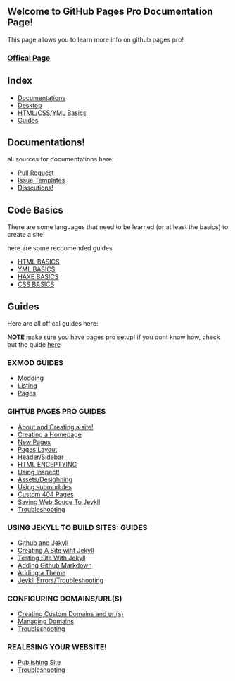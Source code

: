 ## Welcome to GitHub Pages Pro Documentation Page!

This page allows you to learn more info on github pages pro!

### [Offical Page](https://kadedevteam.github.io/GithubPagesPro/)

## Index
- [Documentations](#documentations)
- [Desktop]()
- [HTML/CSS/YML Basics]((#code-basics))
- [Guides](#guides)


## Documentations!
all sources for documentations here:
- [Pull Request](https://github.com/kadedevteam/Github-Pages-Pro/pulls)
- [Issue Templates](https://github.com/kadedevteam/Github-Pages-Pro/issues)
- [Disscutions!](https://github.com/kadedevteam/Github-Pages-Pro/discussions)

## Code Basics
There are some languages that need to be learned (or at least the basics) to create a site!

here are some reccomended guides

- [HTML BASICS](http://www.simplehtmlguide.com/basics.php#:~:text=%20HTML%20Basics%20%201%20Headings.%20Use%20headings,your%20holiday%20photos%20or%20other%20images...%20More%20)
- [YML BASICS](https://www.tutorialspoint.com/yaml/yaml_basics.htm)
- [HAXE BASICS](https://haxe.org/documentation/introduction/)
- [CSS BASICS](https://www.w3schools.com/Css/css_intro.asp)


## Guides
Here are all offical guides here:

**NOTE** make sure you have pages pro setup! if you dont know how, check out the guide [here](https://kadedevteam.github.io/GithubPagesPro/SettingUpPagesPro)

### EXMOD GUIDES
- [Modding]()
- [Listing]()
- [Pages]()

### GIHTUB PAGES PRO GUIDES
- [About and Creating a site!]()
- [Creating a Homepage]()
- [New Pages]()
- [Pages Layout]()
- [Header/Sidebar]()
- [HTML ENCEPTYING]()
- [Using Inspect!]()
- [Assets/Desighning]()
- [Using submodules]()
- [Custom 404 Pages]()
- [Saving Web Souce To Jeykll ]()
- [Troubleshooting]()

### USING JEKYLL TO BUILD SITES: GUIDES
- [Github and Jekyll]()
- [Creating A Site wiht Jekyll]()
- [Testing Site With Jekyll]()
- [Adding Github Markdown]()
- [Adding a Theme]()
- [Jeykll Errors/Troubleshooting]()


### CONFIGURING DOMAINS/URL(S)
- [Creating Custom Domains and url(s)]()
- [Managing Domains]()
- [Troubleshooting]()

### REALESING YOUR WEBSITE!
- [Publishing Site]()
- [Troubleshooting]()
